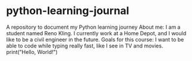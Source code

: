 # python-learning-journal
A repository to document my Python learning journey
About me: I am a student named Reno Kling. I currently work at a Home Depot, and I would like to be a civil engineer in the future.
Goals for this course: I want to be able to code while typing really fast, like I see in TV and movies.
print("Hello, World!")
